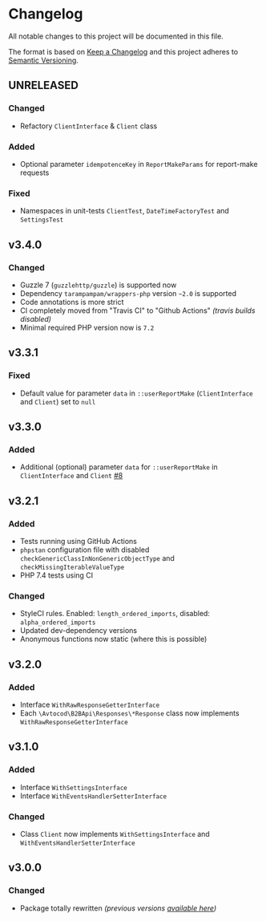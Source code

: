 # Changelog

All notable changes to this project will be documented in this file.

The format is based on [Keep a Changelog][keepachangelog] and this project adheres to [Semantic Versioning][semver].

## UNRELEASED

### Changed

- Refactory `ClientInterface` & `Client` class

### Added

- Optional parameter `idempotenceKey` in `ReportMakeParams` for report-make requests

### Fixed

- Namespaces in unit-tests `ClientTest`, `DateTimeFactoryTest` and `SettingsTest`

## v3.4.0

### Changed

- Guzzle 7 (`guzzlehttp/guzzle`) is supported now
- Dependency `tarampampam/wrappers-php` version `~2.0` is supported
- Code annotations is more strict
- CI completely moved from "Travis CI" to "Github Actions" _(travis builds disabled)_
- Minimal required PHP version now is `7.2`

## v3.3.1

### Fixed

- Default value for parameter `data` in `::userReportMake` (`ClientInterface` and `Client`) set to `null`

## v3.3.0

### Added

- Additional (optional) parameter `data` for `::userReportMake` in `ClientInterface` and `Client` [#8]

[#8]:https://github.com/avtocod/b2b-api-php/pull/8

## v3.2.1

### Added

- Tests running using GitHub Actions
- `phpstan` configuration file with disabled `checkGenericClassInNonGenericObjectType` and `checkMissingIterableValueType`
- PHP 7.4 tests using CI

### Changed

- StyleCI rules. Enabled: `length_ordered_imports`, disabled: `alpha_ordered_imports`
- Updated dev-dependency versions
- Anonymous functions now static (where this is possible)

## v3.2.0

### Added

- Interface `WithRawResponseGetterInterface`
- Each `\Avtocod\B2BApi\Responses\*Response` class now implements `WithRawResponseGetterInterface`

## v3.1.0

### Added

- Interface `WithSettingsInterface`
- Interface `WithEventsHandlerSetterInterface`

### Changed

- Class `Client` now implements `WithSettingsInterface` and `WithEventsHandlerSetterInterface`

## v3.0.0

### Changed

- Package totally rewritten _(previous versions [available here][previous_package])_

[previous_package]:https://github.com/avto-dev/b2b-api-php
[keepachangelog]:https://keepachangelog.com/en/1.0.0/
[semver]:https://semver.org/spec/v2.0.0.html
